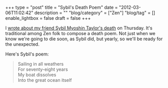 +++
type = "post"
title = "Sybil's Death Poem"
date = "2012-03-06T11:02:42"
description = ""
"blog/category" = ["Zen"]
"blog/tag" = []
enable_lightbox = false
draft = false
+++

<p>I <a href="/blog/sybil-myoshin-taylor/">wrote about my friend Sybil Myoshin Taylor's
death</a> on Thursday. It's traditional among
Zen folk to compose a death poem. Not just when we know we're going to
die soon, as Sybil did, but yearly, so we'll be ready for the
unexpected.</p>
<p>Here's Sybil's poem:</p>
<blockquote>
<p>Sailing in all weathers<br/>
For seventy-eight years<br/> 
My boat dissolves<br/>
Into the great ocean itself</p>
</blockquote>
    